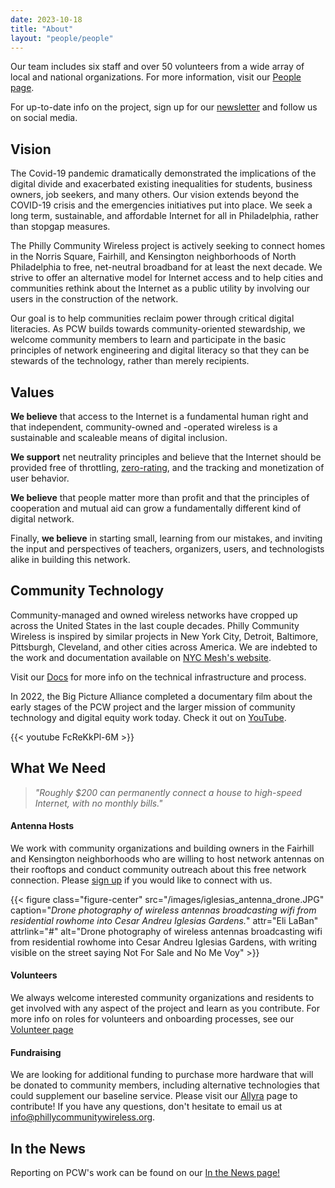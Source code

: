 ```yaml
---
date: 2023-10-18
title: "About"
layout: "people/people"
---
```


Our team includes six staff and over 50 volunteers from a wide array of local and national organizations. For more information, visit our [People page](/about/people).

For up-to-date info on the project, sign up for our [newsletter](http://eepurl.com/hHTT2D) and follow us on social media.

## Vision

The Covid-19 pandemic dramatically demonstrated the implications of the digital divide and exacerbated existing inequalities for students, business owners, job seekers, and many others. Our vision extends beyond the COVID-19 crisis and the emergencies initiatives put into place. We seek a long term, sustainable, and affordable Internet for all in Philadelphia, rather than stopgap measures.

The Philly Community Wireless project is actively seeking to connect homes in the Norris Square, Fairhill, and Kensington neighborhoods of North Philadelphia to free, net-neutral broadband for at least the next decade. We strive to offer an alternative model for Internet access and to help cities and communities rethink about the Internet as a public utility by involving our users in the construction of the network.

Our goal is to help communities reclaim power through critical digital literacies. As PCW builds towards community-oriented stewardship, we welcome community members to learn and participate in the basic principles of network engineering and digital literacy so that they can be stewards of the technology, rather than merely recipients.

## Values

**We believe** that access to the Internet is a fundamental human right and that independent, community-owned and -operated wireless is a sustainable and scaleable means of digital inclusion.

**We support** net neutrality principles and believe that the Internet should be provided free of throttling, [zero-rating](https://en.wikipedia.org/wiki/Zero-rating), and the tracking and monetization of user behavior.

**We believe** that people matter more than profit and that the principles of cooperation and mutual aid can grow a fundamentally different kind of digital network.

Finally, **we believe** in starting small, learning from our mistakes, and inviting the input and perspectives of teachers, organizers, users, and technologists alike in building this network.

## Community Technology

Community-managed and owned wireless networks have cropped up across the United States in the last couple decades. Philly Community Wireless is inspired by similar projects in New York City, Detroit, Baltimore, Pittsburgh, Cleveland, and other cities across America. We are indebted to the work and documentation available on [NYC Mesh's website](https://www.nycmesh.net/).

Visit our [Docs](https://docs.phillycommunitywireless.org/en/latest/) for more info on the technical infrastructure and process.

In 2022, the Big Picture Alliance completed a documentary film about the early stages of the PCW project and the larger mission of community technology and digital equity work today. Check it out on [YouTube](https://www.youtube.com/watch?v=FcReKkPl-6M).

{{< youtube FcReKkPl-6M >}}  
  
## What We Need

> <p class="f3"><i>"Roughly $200 can permanently connect a house to high-speed Internet, with no monthly bills."</i></p>

#### Antenna Hosts

We work with community organizations and building owners in the Fairhill and Kensington neighborhoods who are willing to host network antennas on their rooftops and conduct community outreach about this free network connection. Please [sign up](https://tally.so/r/mR8VM9) if you would like to connect with us.

{{< figure class="figure-center" src="/images/iglesias_antenna_drone.JPG" caption="*Drone photography of wireless antennas broadcasting wifi from residential rowhome into Cesar Andreu Iglesias Gardens.*" attr="Eli LaBan" attrlink="#" alt="Drone photography of wireless antennas broadcasting wifi from residential rowhome into Cesar Andreu Iglesias Gardens, with writing visible on the street saying Not For Sale and No Me Voy" >}}

#### Volunteers

We always welcome interested community organizations and residents to get involved with any aspect of the project and learn as you contribute. For more info on roles for volunteers and onboarding processes, see our [Volunteer page](https://phillycommunitywireless.org/volunteer/) 

#### Fundraising

We are looking for additional funding to purchase more hardware that will be donated to community members, including alternative technologies that could supplement our baseline service. Please visit our [Allyra](https://phillycommunitywireless.wedid.it/) page to contribute! If you have any questions, don't hesitate to email us at info@phillycommunitywireless.org.

## In the News

Reporting on PCW's work can be found on our [In the News page!](/news) 
